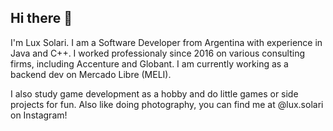 ## Hi there 👋
I'm Lux Solari.
I am a Software Developer from Argentina with experience in Java and C++.
I worked professionaly since 2016 on various consulting firms, including Accenture and Globant.
I am currently working as a backend dev on Mercado Libre (MELI).

I also study game development as a hobby and do little games or side projects for fun.
Also like doing photography, you can find me at @lux.solari on Instagram!
<!--
**luxsolari/luxsolari** is a ✨ _special_ ✨ repository because its `README.md` (this file) appears on your GitHub profile.

Here are some ideas to get you started:

- 🔭 I’m currently working on ...
- 🌱 I’m currently learning ...
- 👯 I’m looking to collaborate on ...
- 🤔 I’m looking for help with ...
- 💬 Ask me about ...
- 📫 How to reach me: ...
- 😄 Pronouns: ...
- ⚡ Fun fact: ...
-->
